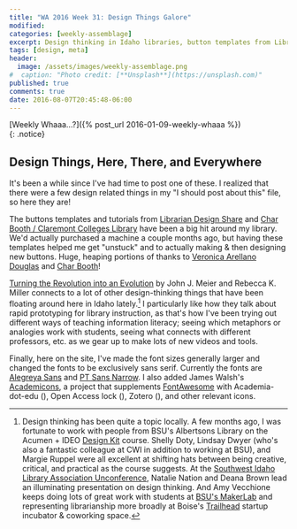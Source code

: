 ```yaml
---
title: "WA 2016 Week 31: Design Things Galore"
modified:
categories: [weekly-assemblage]
excerpt: Design thinking in Idaho libraries, button templates from Librarian Design Share and Char Booth, and a few minor site font updates.  
tags: [design, meta]
header:
  image: /assets/images/weekly-assemblage.png
#  caption: "Photo credit: [**Unsplash**](https://unsplash.com)"
published: true
comments: true
date: 2016-08-07T20:45:48-06:00
---
```

  
[Weekly Whaaa…?]({% post_url 2016-01-09-weekly-whaaa %})  
{: .notice}  

## Design Things, Here, There, and Everywhere  

It's been a while since I've had time to post one of these. I realized that there were a few design related things in my "I should post about this" file, so here they are!     

The buttons templates and tutorials from [Librarian Design Share](https://librariandesignshare.org/2016/07/22/buttons-for-the-people/) and [Char Booth / Claremont Colleges Library](http://libguides.libraries.claremont.edu/c.php?g=317475&p=2119611) have been a big hit around my library. We'd actually purchased a machine a couple months ago, but having these templates helped me get "unstuck" and to actually making & then designing new buttons. Huge, heaping portions of thanks to [Veronica Arellano Douglas](https://veronicaarellanodouglas.com) and [Char Booth](https://infomational.wordpress.com)!  

[Turning the Revolution into an Evolution](http://crln.acrl.org/content/77/6/283.full.pdf+html) by John J. Meier and Rebecca K. Miller connects to a lot of other design-thinking things that have been floating around here in Idaho lately.[^ldti] I particularly like how they talk about rapid prototyping for library instruction, as that's how I've been trying out different ways of teaching information literacy; seeing which metaphors or analogies work with students, seeing what connects with different professors, etc. as we gear up to make lots of new videos and tools.  

Finally, here on the site, I've made the font sizes generally larger and changed the fonts to be exclusively sans serif. Currently the fonts are [Alegreya Sans](https://fonts.google.com/specimen/Alegreya+Sans) and [PT Sans Narrow](https://fonts.google.com/specimen/PT+Sans+Narrow). I also added James Walsh's [Academicons](http://jpswalsh.github.io/academicons/), a project that supplements [FontAwesome](http://fontawesome.io) with Academia-dot-edu (<i class="ai ai-academia" aria-hidden="true"></i>), Open Access lock (<i class="ai ai-open-access" aria-hidden="true"></i>), Zotero (<i class="ai ai-zotero" aria-hidden="true"></i>), and other relevant icons.  

[^ldti]: Design thinking has been quite a topic locally. A few months ago, I was fortunate to work with people from BSU's Albertsons Library on the Acumen + IDEO [Design Kit](http://www.designkit.org) course. Shelly Doty, Lindsay Dwyer (who's also a fantastic colleague at CWI in addition to working at BSU), and Margie Ruppel were all excellent at shifting hats between being creative, critical, and practical as the course suggests. At the [Southwest Idaho Library Association Unconference](http://idaholibraries.org/conferences/regional-conferences/unconference-registration/), Natalie Nation and Deana Brown lead an illuminating presentation on design thinking. And Amy Vecchione keeps doing lots of great work with students at [BSU's MakerLab](https://makerlab.boisestate.edu) and representing librarianship more broadly at Boise's [Trailhead](http://trailheadboise.org/event/office-hours-amy-vecchione/) startup incubator & coworking space.  
